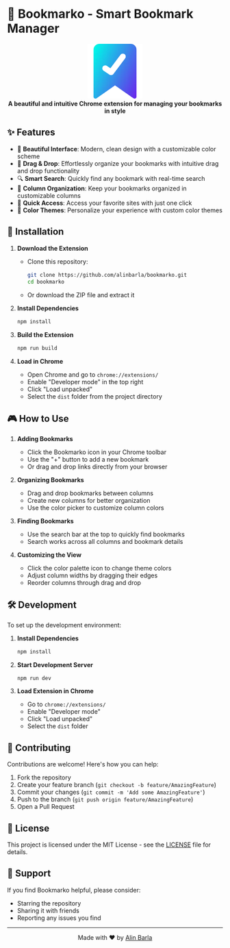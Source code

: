 # 🔖 Bookmarko - Smart Bookmark Manager

<div align="center">
  <img src="icon.png" alt="Bookmarko Logo" width="128" height="128">
  <br>
  <strong>A beautiful and intuitive Chrome extension for managing your bookmarks in style</strong>
</div>

## ✨ Features

- 🎨 **Beautiful Interface**: Modern, clean design with a customizable color scheme
- 📱 **Drag & Drop**: Effortlessly organize your bookmarks with intuitive drag and drop functionality
- 🔍 **Smart Search**: Quickly find any bookmark with real-time search
- 📂 **Column Organization**: Keep your bookmarks organized in customizable columns
- 🎯 **Quick Access**: Access your favorite sites with just one click
- 🌈 **Color Themes**: Personalize your experience with custom color themes

## 🚀 Installation

1. **Download the Extension**
   - Clone this repository:
     ```bash
     git clone https://github.com/alinbarla/bookmarko.git
     cd bookmarko
     ```
   - Or download the ZIP file and extract it

2. **Install Dependencies**
   ```bash
   npm install
   ```

3. **Build the Extension**
   ```bash
   npm run build
   ```

4. **Load in Chrome**
   - Open Chrome and go to `chrome://extensions/`
   - Enable "Developer mode" in the top right
   - Click "Load unpacked"
   - Select the `dist` folder from the project directory

## 🎮 How to Use

1. **Adding Bookmarks**
   - Click the Bookmarko icon in your Chrome toolbar
   - Use the "+" button to add a new bookmark
   - Or drag and drop links directly from your browser

2. **Organizing Bookmarks**
   - Drag and drop bookmarks between columns
   - Create new columns for better organization
   - Use the color picker to customize column colors

3. **Finding Bookmarks**
   - Use the search bar at the top to quickly find bookmarks
   - Search works across all columns and bookmark details

4. **Customizing the View**
   - Click the color palette icon to change theme colors
   - Adjust column widths by dragging their edges
   - Reorder columns through drag and drop

## 🛠️ Development

To set up the development environment:

1. **Install Dependencies**
   ```bash
   npm install
   ```

2. **Start Development Server**
   ```bash
   npm run dev
   ```

3. **Load Extension in Chrome**
   - Go to `chrome://extensions/`
   - Enable "Developer mode"
   - Click "Load unpacked"
   - Select the `dist` folder

## 🤝 Contributing

Contributions are welcome! Here's how you can help:

1. Fork the repository
2. Create your feature branch (`git checkout -b feature/AmazingFeature`)
3. Commit your changes (`git commit -m 'Add some AmazingFeature'`)
4. Push to the branch (`git push origin feature/AmazingFeature`)
5. Open a Pull Request

## 📝 License

This project is licensed under the MIT License - see the [LICENSE](LICENSE) file for details.

## 🌟 Support

If you find Bookmarko helpful, please consider:
- Starring the repository
- Sharing it with friends
- Reporting any issues you find

---

<div align="center">
  Made with ❤️ by <a href="https://github.com/alinbarla">Alin Barla</a>
</div> 